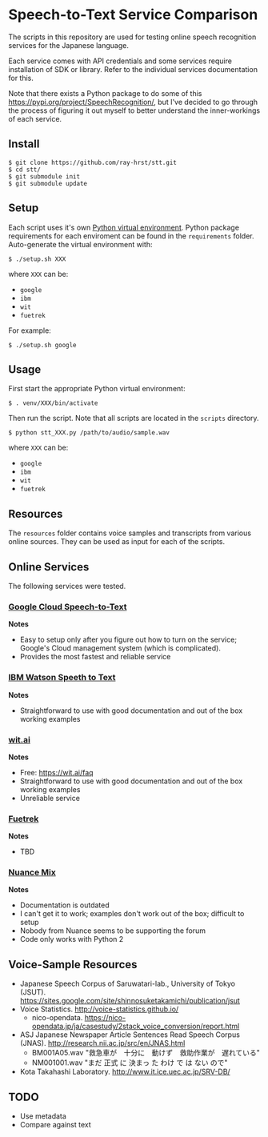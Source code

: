 # Speech-to-Text Service Comparison
The scripts in this repository are used for testing online speech recognition services for the Japanese language.

Each service comes with API credentials and some services require installation of SDK or library. Refer to the individual services documentation for this.

Note that there exists a Python package to do some of this https://pypi.org/project/SpeechRecognition/, but I've decided to go through the process of figuring it out myself to better understand the inner-workings of each service.


## Install
```
$ git clone https://github.com/ray-hrst/stt.git
$ cd stt/
$ git submodule init
$ git submodule update
```

## Setup
Each script uses it's own [Python virtual environment](https://virtualenv.pypa.io/en/stable/). Python package requirements for each enviroment can be found in the `requirements` folder. Auto-generate the virtual environment with:
```
$ ./setup.sh XXX
```

where `XXX` can be:
* `google`
* `ibm`
* `wit`
* `fuetrek`

For example:
```
$ ./setup.sh google
```


## Usage
First start the appropriate Python virtual environment:
```
$ . venv/XXX/bin/activate
```

Then run the script. Note that all scripts are located in the `scripts` directory.
```
$ python stt_XXX.py /path/to/audio/sample.wav
```

where `XXX` can be:
* `google`
* `ibm`
* `wit`
* `fuetrek`


## Resources
The `resources` folder contains voice samples and transcripts from various online sources. They can be used as input for each of the scripts.


## Online Services
The following services were tested.

### [Google Cloud Speech-to-Text](https://cloud.google.com/speech-to-text/)
**Notes**
* Easy to setup only after you figure out how to turn on the service; Google's Cloud management system (which is complicated).
* Provides the most fastest and reliable service

### [IBM Watson Speeth to Text](https://www.ibm.com/watson/services/speech-to-text/)
**Notes**
* Straightforward to use with good documentation and out of the box working examples

### [wit.ai](https://wit.ai/)
**Notes**
* Free: https://wit.ai/faq
* Straightforward to use with good documentation and out of the box working examples
* Unreliable service

### [Fuetrek](https://www.fuetrek.co.jp/)
**Notes**
* TBD

### [Nuance Mix](https://developer.nuance.com/mix/)
**Notes**
* Documentation is outdated
* I can't get it to work; examples don't work out of the box; difficult to setup
* Nobody from Nuance seems to be supporting the forum
* Code only works with Python 2


## Voice-Sample Resources
* Japanese Speech Corpus of Saruwatari-lab., University of Tokyo (JSUT). https://sites.google.com/site/shinnosuketakamichi/publication/jsut
* Voice Statistics. http://voice-statistics.github.io/
	* nico-opendata. https://nico-opendata.jp/ja/casestudy/2stack_voice_conversion/report.html
* ASJ Japanese Newspaper Article Sentences Read Speech Corpus (JNAS). http://research.nii.ac.jp/src/en/JNAS.html
	* BM001A05.wav "救急車が　十分に　動けず　救助作業が　遅れている"
	* NM001001.wav "まだ 正式 に 決まっ た わけ で は ない ので"
* Kota Takahashi Laboratory. http://www.it.ice.uec.ac.jp/SRV-DB/


## TODO
* Use metadata
* Compare against text